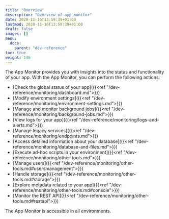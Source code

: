 ```yaml
---
title: "Overview"
description: "Overview of app monitor"
date: 2020-11-16T13:59:39+01:00
lastmod: 2020-11-16T13:59:39+01:00
draft: false
images: []
menu:
  docs:
    parent: "dev-reference"
toc: true
weight: 146
---
```


The App Monitor provides you with insights into the status and functionality of your app. With the App Monitor, you can perform the following actions:

- [Check the global status of your app]({{<ref "/dev-reference/monitoring/dashboard.md">}})
- [Modify environment settings]({{<ref "/dev-reference/monitoring/environment-settings.md">}})
- [Manage and monitor background jobs]({{<ref "/dev-reference/monitoring/background-jobs.md">}})
- [View logs for your app]({{<ref "/dev-reference/monitoring/logs-and-alerts.md">}})
- [Manage legacy services]({{<ref "/dev-reference/monitoring/endpoints.md">}})
- [Access detailed information about your database]({{<ref "/dev-reference/monitoring/database-and-files.md">}})
- [Execute ad-hoc scripts in your environment]({{<ref "/dev-reference/monitoring/other-tools.md">}})
- [Manage users]({{<ref "/dev-reference/monitoring/other-tools.md#usersmanagement">}})
- [Handle storage]({{<ref "/dev-reference/monitoring/other-tools.md#storage">}})
- [Explore metadata related to your app]({{<ref "/dev-reference/monitoring/other-tools.md#console">}})
- [Monitor the REST API]({{<ref "/dev-reference/monitoring/other-tools.md#restapi">}})

The App Monitor is accessible in all environments.